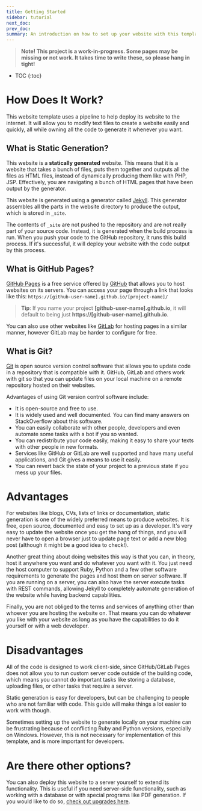 ```yaml
---
title: Getting Started
sidebar: tutorial
next_doc:
prev_doc: 
summary: An introduction on how to set up your website with this template.
---
```


> **Note! This project is a work-in-progress. Some pages may be missing or not work. It takes time to write these, so please hang in tight!**

* TOC
{:toc}

# How Does It Work?

This website template uses a pipeline to help deploy its website to the internet. It will allow you to modify text files to create a website easily and quickly, all while owning all the code to generate it whenever you want.

## What is Static Generation?

This website is a **statically generated** website. This means that it is a website that takes a bunch of files, puts them together and outputs all the files as HTML files, instead of dynamically producing them like with PHP, JSP. Effectively, you are navigating a bunch of HTML pages that have been output by the generator.

This website is generated using a generator called [Jekyll](https://jekyllrb.com/). This generator assembles all the parts in the website directory to produce the output, which is stored in ``_site``.

The contents of ``_site`` are not pushed to the repository and are not really part of your source code. Instead, it is generated when the build process is run. When you push your code to the GitHub repository, it runs this build process. If it's successful, it will deploy your website with the code output by this process.

## What is GitHub Pages?

[GitHub Pages](https://pages.github.com/) is a free service offered by [GitHub](https://github.com/) that allows you to host websites on its servers. You can access your page through a link that looks like this: ``https://[github-user-name].github.io/[project-name]/``

> **Tip**: If you name your project **[github-user-name].github.io**, it will default to being just **https://[github-user-name].github.io**.

You can also use other websites like [GitLab](https://gitlab.com/) for hosting pages in a similar manner, however GitLab may be harder to configure for free.

## What is Git?

[Git](https://git-scm.com/) is open source version control software that allows you to update code in a repository that is compatible with it. GitHub, GitLab and others work with git so that you can update files on your local machine on a remote repository hosted on their websites.

Advantages of using Git version control software include: 
* It is open-source and free to use.
* It is widely used and well documented. You can find many answers on StackOverflow about this software.
* You can easily collaborate with other people, developers and even automate some tasks with a bot if you so wanted.
* You can redistribute your code easily, making it easy to share your texts with other people in new formats.
* Services like GitHub or GitLab are well supported and have many useful applications, and Git gives a means to use it easily.
* You can revert back the state of your project to a previous state if you mess up your files. 

# Advantages

For websites like blogs, CVs, lists of links or documentation, static generation is one of the widely preferred means to produce websites. It is free, open source, documented and easy to set up as a developer. It's very easy to update the website once you get the hang of things, and you will never have to open a browser just to update page text or add a new blog post (although it might be a good idea to check!).

Another great thing about doing websites this way is that you can, in theory, host it anywhere you want and do whatever you want with it. You just need the host computer to support Ruby, Python and a few other software requirements to generate the pages and host them on server software. If you are running on a server, you can also have the server execute tasks with REST commands, allowing Jekyll to completely automate generation of the website while having backend capabilities.

Finally, you are not obliged to the terms and services of anything other than whoever you are hosting the website on. That means you can do whatever you like with your website as long as you have the capabilities to do it yourself or with a web developer.

# Disadvantages

All of the code is designed to work client-side, since GitHub/GitLab Pages does not allow you to run custom server code outside of the building code, which means you cannot do important tasks like storing a database, uploading files, or other tasks that require a server.

Static generation is easy for developers, but can be challenging to people who are not familiar with code. This guide will make things a lot easier to work with though.

Sometimes setting up the website to generate locally on your machine can be frustrating because of conflicting Ruby and Python versions, especially on Windows. However, this is not necessary for implementation of this template, and is more important for developers. 

# Are there other options?

You can also deploy this website to a server yourself to extend its functionality. This is useful if you need server-side functionality, such as working with a database or with special programs like PDF generation. If you would like to do so, [check out upgrades here](/docs/tutorial/upgrades).
